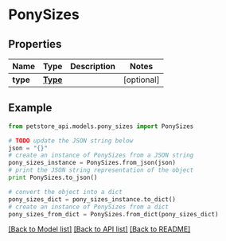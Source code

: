 # PonySizes


## Properties
Name | Type | Description | Notes
------------ | ------------- | ------------- | -------------
**type** | [**Type**](Type.md) |  | [optional] 

## Example

```python
from petstore_api.models.pony_sizes import PonySizes

# TODO update the JSON string below
json = "{}"
# create an instance of PonySizes from a JSON string
pony_sizes_instance = PonySizes.from_json(json)
# print the JSON string representation of the object
print PonySizes.to_json()

# convert the object into a dict
pony_sizes_dict = pony_sizes_instance.to_dict()
# create an instance of PonySizes from a dict
pony_sizes_from_dict = PonySizes.from_dict(pony_sizes_dict)
```
[[Back to Model list]](../README.md#documentation-for-models) [[Back to API list]](../README.md#documentation-for-api-endpoints) [[Back to README]](../README.md)


